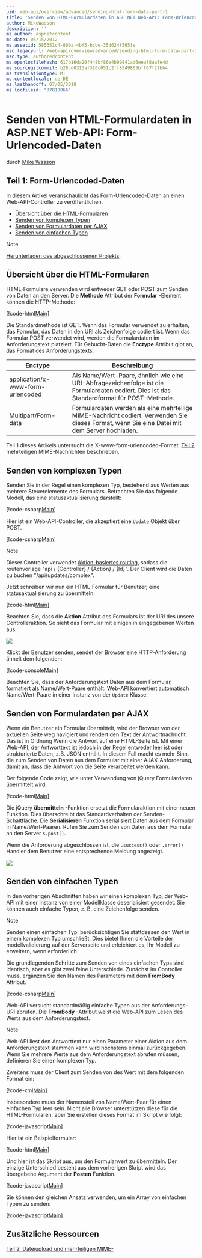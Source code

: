 ```yaml
---
uid: web-api/overview/advanced/sending-html-form-data-part-1
title: 'Senden von HTML-Formulardaten in ASP.NET Web-API: Form-Urlencoded-Daten | Microsoft-Dokumentation'
author: MikeWasson
description: ''
ms.author: aspnetcontent
ms.date: 06/15/2012
ms.assetid: 585351c4-809a-4bf5-bcbe-35d624f565fe
msc.legacyurl: /web-api/overview/advanced/sending-html-form-data-part-1
msc.type: authoredcontent
ms.openlocfilehash: 617b16da20f448bf86e4b99841ad6eeaf8aafe4d
ms.sourcegitcommit: b28cd0313af316c051c2ff8549865bff67f2fbb4
ms.translationtype: MT
ms.contentlocale: de-DE
ms.lasthandoff: 07/05/2018
ms.locfileid: "37818066"
---
```

<a name="sending-html-form-data-in-aspnet-web-api-form-urlencoded-data"></a>Senden von HTML-Formulardaten in ASP.NET Web-API: Form-Urlencoded-Daten
====================
durch [Mike Wasson](https://github.com/MikeWasson)

## <a name="part-1-form-urlencoded-data"></a>Teil 1: Form-Urlencoded-Daten

In diesem Artikel veranschaulicht das Form-Urlencoded-Daten an einen Web-API-Controller zu veröffentlichen.

- [Übersicht über die HTML-Formularen](#overview_of_html_forms)
- [Senden von komplexen Typen](#sending_complex_types)
- [Senden von Formulardaten per AJAX](#sending_form_data_via_ajax)
- [Senden von einfachen Typen](#sending_simple_types)

> [!NOTE]
> [Herunterladen des abgeschlossenen Projekts](https://code.msdn.microsoft.com/ASPNET-Web-API-Sending-a6f9d007).


<a id="overview_of_html_forms"></a>
## <a name="overview-of-html-forms"></a>Übersicht über die HTML-Formularen

HTML-Formulare verwenden wird entweder GET oder POST zum Senden von Daten an den Server. Die **Methode** Attribut der **Formular** -Element können die HTTP-Methode:

[!code-html[Main](sending-html-form-data-part-1/samples/sample1.html)]

Die Standardmethode ist GET. Wenn das Formular verwendet zu erhalten, das Formular, das Daten in den URI als Zeichenfolge codiert ist. Wenn das Formular POST verwendet wird, werden die Formulardaten im Anforderungstext platziert. Für Gebucht-Daten die **Enctype** Attribut gibt an, das Format des Anforderungstexts:

| Enctype | Beschreibung |
| --- | --- |
| application/x-www-form-urlencoded | Als Name/Wert-Paare, ähnlich wie eine URI-Abfragezeichenfolge ist die Formulardaten codiert. Dies ist das Standardformat für POST-Methode. |
| Multipart/Form-data | Formulardaten werden als eine mehrteilige MIME-Nachricht codiert. Verwenden Sie dieses Format, wenn Sie eine Datei mit dem Server hochladen. |

Teil 1 dieses Artikels untersucht die X-www-form-urlencoded-Format. [Teil 2](sending-html-form-data-part-2.md) mehrteiligen MIME-Nachrichten beschrieben.

<a id="sending_complex_types"></a>
## <a name="sending-complex-types"></a>Senden von komplexen Typen

Senden Sie in der Regel einen komplexen Typ, bestehend aus Werten aus mehrere Steuerelemente des Formulars. Betrachten Sie das folgende Modell, das eine statusaktualisierung darstellt:

[!code-csharp[Main](sending-html-form-data-part-1/samples/sample2.cs)]

Hier ist ein Web-API-Controller, die akzeptiert eine `Update` Objekt über POST.

[!code-csharp[Main](sending-html-form-data-part-1/samples/sample3.cs)]

> [!NOTE]
> Dieser Controller verwendet [Aktion-basiertes routing](../web-api-routing-and-actions/routing-in-aspnet-web-api.md#routing_by_action_name), sodass die routenvorlage &quot;api / {Controller} / {Action} / {Id}&quot;. Der Client wird die Daten zu buchen &quot;/api/updates/complex&quot;.


Jetzt schreiben wir nun ein HTML-Formular für Benutzer, eine statusaktualisierung zu übermitteln.

[!code-html[Main](sending-html-form-data-part-1/samples/sample4.html)]

Beachten Sie, dass die **Aktion** Attribut des Formulars ist der URI des unsere Controlleraktion. So sieht das Formular mit einigen in eingegebenen Werten aus:

![](sending-html-form-data-part-1/_static/image1.png)

Klickt der Benutzer senden, sendet der Browser eine HTTP-Anforderung ähnelt dem folgenden:

[!code-console[Main](sending-html-form-data-part-1/samples/sample5.cmd)]

Beachten Sie, dass der Anforderungstext Daten aus dem Formular, formatiert als Name/Wert-Paare enthält. Web-API konvertiert automatisch Name/Wert-Paare in einer Instanz von der `Update` Klasse.

<a id="sending_form_data_via_ajax"></a>
## <a name="sending-form-data-via-ajax"></a>Senden von Formulardaten per AJAX

Wenn ein Benutzer ein Formular übermittelt, wird der Browser von der aktuellen Seite weg navigiert und rendert den Text der Antwortnachricht. Das ist in Ordnung Wenn die Antwort auf eine HTML-Seite ist. Mit einer Web-API, der Antworttext ist jedoch in der Regel entweder leer ist oder strukturierte Daten, z.B. JSON enthält. In diesem Fall macht es mehr Sinn, die zum Senden von Daten aus dem Formular mit einer AJAX-Anforderung, damit an, dass die Antwort von die Seite verarbeitet werden kann.

Der folgende Code zeigt, wie unter Verwendung von jQuery Formulardaten übermittelt wird.

[!code-html[Main](sending-html-form-data-part-1/samples/sample6.html)]

Die jQuery **übermitteln** -Funktion ersetzt die Formularaktion mit einer neuen Funktion. Dies überschreibt das Standardverhalten der Senden-Schaltfläche. Die **Serialisieren** Funktion serialisiert Daten aus dem Formular in Name/Wert-Paaren. Rufen Sie zum Senden von Daten aus dem Formular an den Server `$.post()`.

Wenn die Anforderung abgeschlossen ist, die `.success()` oder `.error()` Handler dem Benutzer eine entsprechende Meldung angezeigt.

![](sending-html-form-data-part-1/_static/image2.png)

<a id="sending_simple_types"></a>
## <a name="sending-simple-types"></a>Senden von einfachen Typen

In den vorherigen Abschnitten haben wir einen komplexen Typ, der Web-API mit einer Instanz von einer Modellklasse deserialisiert gesendet. Sie können auch einfache Typen, z. B. eine Zeichenfolge senden.

> [!NOTE]
> Senden einen einfachen Typ, berücksichtigen Sie stattdessen den Wert in einem komplexen Typ umschließt. Dies bietet Ihnen die Vorteile der modellvalidierung auf der Serverseite und erleichtert es, Ihr Modell zu erweitern, wenn erforderlich.


Die grundlegenden Schritte zum Senden von eines einfachen Typs sind identisch, aber es gibt zwei feine Unterschiede. Zunächst im Controller muss, ergänzen Sie den Namen des Parameters mit dem **FromBody** Attribut.

[!code-csharp[Main](sending-html-form-data-part-1/samples/sample7.cs?highlight=3)]

Web-API versucht standardmäßig einfache Typen aus der Anforderungs-URI abrufen. Die **FromBody** -Attribut weist die Web-API zum Lesen des Werts aus dem Anforderungstext.

> [!NOTE]
> Web-API liest den Antworttext nur einen Parameter einer Aktion aus dem Anforderungstext stammen kann wird höchstens einmal zurückgegeben. Wenn Sie mehrere Werte aus dem Anforderungstext abrufen müssen, definieren Sie einen komplexen Typ.


Zweitens muss der Client zum Senden von des Wert mit dem folgenden Format ein:

[!code-xml[Main](sending-html-form-data-part-1/samples/sample8.xml)]

Insbesondere muss der Namensteil von Name/Wert-Paar für einen einfachen Typ leer sein. Nicht alle Browser unterstützen diese für die HTML-Formularen, aber Sie erstellen dieses Format im Skript wie folgt:

[!code-javascript[Main](sending-html-form-data-part-1/samples/sample9.js)]

Hier ist ein Beispielformular:

[!code-html[Main](sending-html-form-data-part-1/samples/sample10.html)]

Und hier ist das Skript aus, um den Formularwert zu übermitteln. Der einzige Unterschied besteht aus dem vorherigen Skript wird das übergebene Argument der **Posten** Funktion.

[!code-javascript[Main](sending-html-form-data-part-1/samples/sample11.js?highlight=2)]

Sie können den gleichen Ansatz verwenden, um ein Array von einfachen Typen zu senden:

[!code-javascript[Main](sending-html-form-data-part-1/samples/sample12.js)]

## <a name="additional-resources"></a>Zusätzliche Ressourcen

[Teil 2: Dateiupload und mehrteiligen MIME-](sending-html-form-data-part-2.md)
